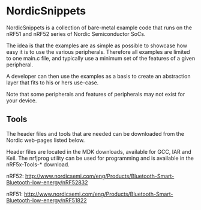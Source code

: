 # NordicSnippets

NordicSnippets is a collection of bare-metal example code that runs on the nRF51 and nRF52 series of Nordic Semiconductor SoCs.

The idea is that the examples are as simple as possible to showcase how easy it is to use the various peripherals. Therefore all examples are limited to one main.c file, and typically use a minimum set of the features of a given peripheral.

A developer can then use the examples as a basis to create an abstraction layer that fits to his or hers use-case.

Note that some peripherals and features of peripherals may not exist for your device.

## Tools
The header files and tools that are needed can be downloaded from the Nordic web-pages listed below.

Header files are located in the MDK downloads, available for GCC, IAR and Keil.
The nrfjprog utility can be used for programming and is available in the nRF5x-Tools-* download.

nRF52: http://www.nordicsemi.com/eng/Products/Bluetooth-Smart-Bluetooth-low-energy/nRF52832

nRF51: http://www.nordicsemi.com/eng/Products/Bluetooth-Smart-Bluetooth-low-energy/nRF51822